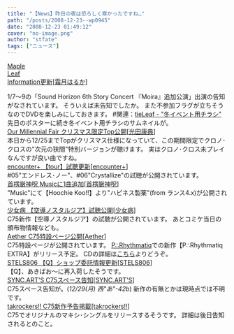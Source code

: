 ```yaml
---
title: "【News】昨日の夜は恐ろしく寒かったですね…"
path: "/posts/2008-12-23--wp0945"
date: "2008-12-23 01:49:12"
cover: "no-image.png"
author: "stfate"
tags: ["ニュース"]
---
```


<style type="text/css">
<!--
p {white-space: pre-wrap};
-->
</style>

<a class="topics" href="http://shimotsukin.com/" target="_blank">Maple Leaf Information更新</a><span class="junre">[<a href="http://shimotsukin.com/" target="_blank">霜月はるか</a>]</span>
<div class="news">1/7～9の「Sound Horizon 6th Story Concert 『Moira』追加公演」出演の告知がなされています。
そういえば未告知でしたか。
また不参加フラグが立ちそうなのでDVDを楽しみにしておきます。
#関連：<a href="http://tieleaf.net/" target="_blank">tieLeaf - "冬イベント用チラシ"</a>
先日のポスターに続き冬イベント用チラシのサムネイルが。</div>
<a class="topics" href="http://www.procyon-studio.com/" target="_blank">Our Millennial Fair クリスマス限定Top公開</a><span class="junre">[<a href="http://www.procyon-studio.com/" target="_blank">光田康典</a>]</span>
<div class="news">本日から12/25までTopがクリスマス仕様になっていて、この期間限定でクロノ･クロスの"次元の狭間"特別バージョンが聴けます。
実はクロノ･クロス未プレイなんですが良い曲ですね。</div>
<a class="topics" href="http://encounter-p.net/" target="_blank">encounter+ 【tour】試聴更新</a><span class="junre">[<a href="http://encounter-p.net/" target="_blank">encounter+</a>]</span>
<div class="news">#05"エンドレス･ノー"、#06"Crystallize"の試聴が公開されています。</div>
<a class="topics" href="http://www.human-bbq.com/" target="_blank">首楞厳神呪 Musicに1曲追加</a><span class="junre">[<a href="http://www.human-bbq.com/" target="_blank">首楞厳神呪</a>]</span>
<div class="news">"Music"にて【Hoochie Koo!!】より"ハピネス製薬"(from ランス4.x)が公開されています。</div>
<a class="topics" href="http://www.girldisease.com/" target="_blank">少女病 【空導ノスタルジア】試聴公開</a><span class="junre">[<a href="http://www.girldisease.com/" target="_blank">少女病</a>]</span>
<div class="news">C75新作【空導ノスタルジア】の試聴が公開されています。
あとコミケ当日の頒布物情報なども。</div>
<a class="topics" href="http://www.lkjp.net/" target="_blank">Aether C75特設ページ公開</a><span class="junre">[<a href="http://www.lkjp.net/" target="_blank">Aether</a>]</span>
<div class="news">C75特設ページが公開されています。
<a href="http://prq.blog44.fc2.com/" target="_blank">P∴Rhythmatiq</a>での新作【P∴Rhythmatiq EXTRA】がリリース予定。
CDの詳細は<a href="http://prq.blog44.fc2.com/" target="_blank">こちら</a>よりどうぞ。</div>
<a class="topics" href="http://www.stels806.com/" target="_blank">STELS806 【Q】ショップ委託情報更新</a><span class="junre">[<a href="http://www.stels806.com/" target="_blank">STELS806</a>]</span>
<div class="news">【Q】、あきばお～に再入荷したそうです。</div>
<a class="topics" href="http://syncarts.jp/" target="_blank">SYNC.ART'S C75スペース告知</a><span class="junre">[<a href="http://syncarts.jp/" target="_blank">SYNC.ART'S</a>]</span>
<div class="news">C75スペース告知が。(<em>12/29(月) 西"あ"-42b</em>)
新作の有無とかは現時点では不明です。</div>
<a class="topics" href="http://takrockers.com/index.html" target="_blank">takrockers!! C75新作予告掲載</a><span class="junre">[<a href="http://takrockers.com/index.html" target="_blank">takrockers!!</a>]</span>
<div class="news">C75でオリジナルのマキシ･シングルをリリースするそうです。
詳細は後日告知されるとのこと。</div>
